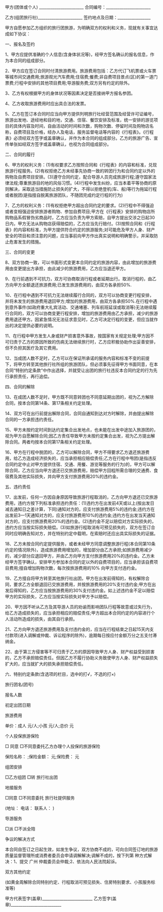 
 


甲方(团体或个人) _______________________ 合同编号：_______________________


乙方(组团旅行社)_______________________ 签约地点及日期：_________________


甲方自愿参加乙方组织的旅行团旅游，为明确双方的权利和义务，现就有关事宜达成如下协议：


一、报名及签约


1、甲方应提供准确的个人信息(含身体状况等)，经甲方签名确认的报名信息，作为本合同的组成部分。


2、甲方应在签订合同时付清旅游费用。旅游费用包括：乙方代订飞机票或火车票等城市间交通费用;旅游观光汽车费用;住宿费;餐费;非自费项目景点(区)的第一道门票费;行程中安排的其他项目费用;导游服务费;双方另有约定的除外。


3、乙方有权根据甲方的身体状况等因素决定是否接纳甲方报名参团。


4、乙方收取旅游费用时应出具合法的发票。


5、乙方在签订本合同时应当向甲方提供列明旅行社经营范围及经营许可证编号，旅游出发地、途经地和目的地，交通、住宿、餐饮安排及标准，统一安排的游览项目的具体内容及时间，自由活动的时间和次数，购物次数、停留时间及购物店名称，自费项目及价格，经办人及电话，服务监督电话等内容的《行程表》。《行程表》必须经双方签字或盖章确认，并作为本合同的组成部分。乙方的旅游广告、宣传单张如经双方签字或盖章确认，也视为合同组成部分。


二、合同的履行


6、甲方的权利义务：(1)有权要求乙方按照合同和《行程表》的内容和标准，兑现旅游行程服务。(2)有权拒绝乙方未经事先协商一致的转团行为和合同约定以外的购物及自费项目安排。(3)遵守合同约定，配合导游人员完成旅游行程;遵守国家法律法规;尊重旅游目的地的风俗习惯。(4)行程中发生纠纷，应当本着平等协商的原则解决，采取适当措施防止损失的扩大，不得以拒绝登机(车、船)等行为拖延行程或者脱团(是指擅自脱离旅游团队，不随团完成约定行程的行为)


7、乙方的权利义务：(1)有权拒绝甲方超出合同约定的要求。(2)行程中不得强迫或者变相强迫安排旅游者购物、参加自费项目;甲方在《行程表》安排的购物店所购物品系假冒伪劣商品时，乙方应当负责为甲方索赔，自甲方提出交涉之日起30日内，甲方无法从购物店获得赔偿的，乙方应当先行赔付。(3)按照合同和《行程表》的内容和标准，为甲方提供符合约定的旅游服务;对可能危及甲方人身、财产安全的项目和须注意的问题，应当事前向甲方作出真实说明和明确警示，并采取防止危害发生的措施。


三、合同的变更


8、双方协商一致，可以书面形式变更本合同约定的旅游内容，由此增加的旅游费用由变更提出方承担，由此减少的旅游费用，乙方应当退还甲方。


9、在行前遇到不可抗力，双方可协商取消行程或者延期出行。取消行程的，由乙方向甲方全额退还旅游费用;已发生旅游费用的，由双方各承担50%.


10、在行程中遇到不可抗力无法继续履行合同的，双方可以协商变更行程安排，并将未发生的旅游费用退回甲方;增加的旅游费用，由双方各承担50%.在行程中遇到意外事件(如政府重大礼宾活动、交通堵塞、列车航班延误或取消等)无法继续履行合同的，双方可以协商变更行程安排，增加的旅游费用由乙方承担，减少的旅游费用退还甲方。因紧急情况无法征求意见时，乙方可决定行程的变更，但应当就作出的决定提供必要的说明。


11、在行程中甲方发生人身或财产损害意外事故，按国家有关规定处理;甲方因不可归责于乙方的原因所致的伤病无法继续旅行时，乙方应积极协助作出妥善安排，但不负担其医疗及其它费用。


12、当成团人数不足时，乙方可以在保证所承诺的服务内容和标准不变的前提下，将甲方转至其他旅行社所组的旅游团队，但必须事先征得甲方书面同意，在本合同“特别约定条款”中作出选择，并就受让出团的旅行社违反本合同约定的行为先行承担责任，再行追偿。


四、合同的解除


13、在成团人数不足时，甲方既不同意转团也不同意延期出团的，视为乙方解除合同，按本合同第14条、第17条相关约定处理。


14、双方可在出行前提出解除合同，合同自通知到达对方时解除，并由提出解除合同的一方承担违约责任。


15、甲方未按约定时间到达约定集合出发地点，也未能在出发中途加入旅游团的，视为甲方自愿解除合同;因乙方责任导致甲方未按约定集合出发，视为乙方提出解除合同。两者均按本合同第17条相关约定处理。


16、甲方在行程中脱团的，乙方可以解除合同，甲方不得要求乙方退还旅游费用，给乙方造成经济损失的，应当承担相应赔偿责任;乙方在行程中甩团(是指违反合同约定中止对甲方提供住宿、交通、用餐、游览等服务的行为)的，甲方可以解除合同，乙方应当向甲方退还已交旅游费用，赔偿甲方回程所需合理的交通费、食宿费及其他实际损失，并向甲方支付旅游费用20%的违约金。


五、违约责任


17、出发前，任何一方因自身原因导致旅游行程取消的，乙方向甲方退还已交旅游费用，违约方按下列标准承担违约责任：(1)违约方在出发前4天或以上(按出发日减去通知日之差计算，下同)通知对方的，应支付旅游费用5%的违约金;违约方在出发前3—1天通知对方的，应支付旅游费用10%的违约金;违约方在出发当天通知对方的，应支付旅游费用20%的违约金。(2)违约金不足以赔偿对方实际损失的，违约方应当按实际损失赔偿。(3)如旅游行程取消有可预见损失的，双方在签订合同时应明确告知对方，并在特别约定中载明，在索赔时还应出具实际损失的证据。


18、乙方未按合同约定提供服务，或者未经甲方同意调整旅游行程(本合同第10条约定的情况除外)，造成旅游费用增加的，增加部分由乙方承担;如旅游费用减少的，减少部分应退回甲方，并由乙方向甲方支付旅游费用20%的违约金。乙方未经甲方签字确认，安排甲方参加本合同约定以外的自费项目的，应当承担该自费项目费用;擅自增加购物次数，每次按旅游费用的10% 向甲方支付违约金。


19、乙方擅自将甲方转至其他旅行社出团，甲方在出发前得知的，有权解除合同，要求乙方全额退回已交旅游费用，并按旅游费用的20%支付违约金;甲方在出发后得知的，乙方应当按旅游费用的30%支付违约金。如上述违约金不足以赔偿甲方的实际损失，乙方应当按实际损失对甲方予以赔偿。


20、甲方因不听从乙方及其导游人员的劝谕而影响团队行程等故意或过失行为，给乙方造成损失的，应当承担相应的赔偿责任;甲方超出本合同约定的内容进行个人活动所造成的损失，由其自行承担。


21、乙方向甲方退还旅游费用及支付违约金的，应当在行程结束之日起15天内支付款项(进入调解或仲裁、诉讼程序的除外)，逾期每日按应付金额万分之五支付滞纳金。


22、由于第三方侵害等不可归责于乙方的原因导致甲方人身、财产权益受到损害的，乙方不承担赔偿责任。但因乙方不履行协助义务致使甲方人身、财产权益损失扩大的，应当就扩大的损失承担赔偿责任。


六、特别约定条款(含选项的栏目，选中的打√，不选的打×)


旅行团名(团号)


报名人数


初定出团日期


旅游费用


单价：成人 元/人;小孩 元/人;总价 元


个人投保旅游保险


□ 同意 □不同意委托乙方办理个人投保的旅游保险


保险名称： ;保险金额： 元;保险费： 元


组团安排


□乙方组团 □转 旅行社出团


地接服务


□同意 □不同意委托 旅行社提供服务


(地址： 电话： 联系人： )


导游服务


□派 □不派全陪


争议的解决方式


本合同自签订之日起生效，如发生争议，双方协商不成的，可向合同签订地的旅游质量监督管理所或消费者委员会申请调解解决;调解不成的，按下列第 种方式解决：1、提交
广州
仲裁委员会仲裁;2、依法向人民法院起诉。


双方其他约定


(如黄金周解除合同特别约定、行程取消可预见损失、住房特别要求、小孩服务标准等)


甲方代表签字(盖章)__________________________ 乙方签字(盖章)__________________________
 


 

 
 
 
 
 
  


  
 

  


  


  
 
 
 
 

